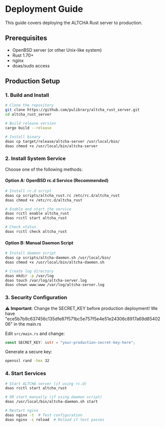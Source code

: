 # Deployment Guide

This guide covers deploying the ALTCHA Rust server to production.

## Prerequisites

- OpenBSD server (or other Unix-like system)
- Rust 1.70+
- nginx
- doas/sudo access

## Production Setup

### 1. Build and Install

```bash
# Clone the repository
git clone https://github.com/pulibrary/altcha_rust_server.git
cd altcha_rust_server

# Build release version
cargo build --release

# Install binary
doas cp target/release/altcha-server /usr/local/bin/
doas chmod +x /usr/local/bin/altcha-server
```

### 2. Install System Service

Choose one of the following methods:

#### Option A: OpenBSD rc.d Service (Recommended)

```bash
# Install rc.d script
doas cp scripts/altcha_rust.rc /etc/rc.d/altcha_rust
doas chmod +x /etc/rc.d/altcha_rust

# Enable and start the service
doas rcctl enable altcha_rust
doas rcctl start altcha_rust

# Check status
doas rcctl check altcha_rust
```

#### Option B: Manual Daemon Script

```bash
# Install daemon script
doas cp scripts/altcha-daemon.sh /usr/local/bin/
doas chmod +x /usr/local/bin/altcha-daemon.sh

# Create log directory
doas mkdir -p /var/log
doas touch /var/log/altcha-server.log
doas chown www:www /var/log/altcha-server.log
```

### 3. Security Configuration

⚠️ **Important**: Change the SECRET_KEY before production deployment! We have "ece5b7b9c637456c135dfe87f571bc5e757f5e4e51e24306c8917a69d8540206" in the main.rs

Edit `src/main.rs` and change:

```rust
const SECRET_KEY: &str = "your-production-secret-key-here";
```

Generate a secure key:

```bash
openssl rand -hex 32
```

### 4. Start Services

```bash
# Start ALTCHA server (if using rc.d)
doas rcctl start altcha_rust

# OR start manually (if using daemon script)
doas /usr/local/bin/altcha-daemon.sh start

# Restart nginx
doas nginx -t  # Test configuration
doas nginx -s reload  # Reload if test passes
```
